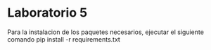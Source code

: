 # Laboratorio 5
Para la instalacion de los paquetes necesarios, ejecutar el siguiente comando
pip install -r requirements.txt
